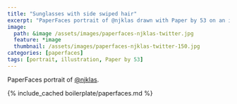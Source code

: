```yaml
---
title: "Sunglasses with side swiped hair"
excerpt: "PaperFaces portrait of @njklas drawn with Paper by 53 on an iPad."
image: 
  path: &image /assets/images/paperfaces-njklas-twitter.jpg 
  feature: *image
  thumbnail: /assets/images/paperfaces-njklas-twitter-150.jpg
categories: [paperfaces]
tags: [portrait, illustration, Paper by 53]
---
```


PaperFaces portrait of [@njklas](https://twitter.com/njklas).

{% include_cached boilerplate/paperfaces.md %}
